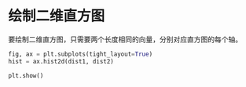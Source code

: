 # 绘制二维直方图

要绘制二维直方图，只需要两个长度相同的向量，分别对应直方图的每个轴。

```python
fig, ax = plt.subplots(tight_layout=True)
hist = ax.hist2d(dist1, dist2)

plt.show()
```
